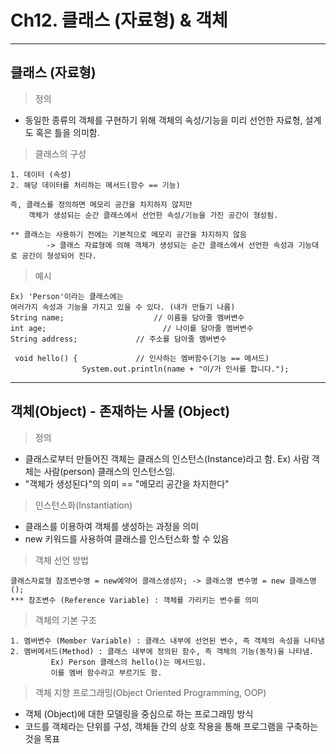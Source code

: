 # Ch12. 클래스 (자료형) & 객체
---
클래스 (자료형)
---
> 정의<br>
- 동일한 종류의 객체를 구현하기 위해 객체의 속성/기능을 미리 선언한 자료형, 설계도 혹은 틀을 의미함.

> 클래스의 구성<br>
```
1. 데이터 (속성)
2. 해당 데이터를 처리하는 메서드(함수 == 기능)
		
즉, 클래스를 정의하면 메모리 공간을 차지하지 않지만
    객체가 생성되는 순간 클래스에서 선언한 속성/기능을 가진 공간이 형성됨.

** 클래스는 사용하기 전에는 기본적으로 메모리 공간을 차지하지 않음
		-> 클래스 자료형에 의해 객체가 생성되는 순간 클래스에서 선언한 속성과 기능대로 공간이 형성되어 진다.
```
> 예시<br>
```	
Ex) 'Person'이라는 클래스에는
여러가지 속성과 기능을 가지고 있을 수 있다. (내가 만들기 나름)
String name;					// 이름을 담아줄 멤버변수
int age;						  // 나이를 담아줄 멤버변수
String address;				// 주소를 담아줄 멤버변수
		
 void hello() {				// 인사하는 멤버함수(기능 == 메서드)
				System.out.println(name + "이/가 인사를 합니다.");
```
---
객체(Object) - 존재하는 사물 (Object) <br>
---
> 정의<br>
- 클래스로부터 만들어진 객체는 클래스의 인스턴스(Instance)라고 함.
		 Ex) 사람 객체는 사람(person) 클래스의 인스턴스임.
- "객체가 생성된다"의 의미 == "메모리 공간을 차지한다"
> 인스턴스화(Instantiation)<br>
- 클래스를 이용하여 객체를 생성하는 과정을 의미
- new 키워드를 사용하여 클래스를 인스턴스화 할 수 있음
> 객체 선언 방법<br>
```
클래스자료형 참조변수명 = new예약어 클래스생성자; -> 클래스명 변수명 = new 클래스명();
*** 참조변수 (Reference Variable) : 객체를 가리키는 변수를 의미
```
> 객체의 기본 구조<br>
```
1. 멤버변수 (Member Variable) : 클래스 내부에 선언된 변수, 즉 객체의 속성을 나타냄
2. 멤버메서드(Method) : 클래스 내부에 정의된 함수, 즉 객체의 기능(동작)을 나타냄.
		 Ex) Person 클래스의 hello()는 메서드임.
		 이를 멤버 함수라고 부르기도 함.
```
> 객체 지향 프로그래밍(Object Oriented Programming, OOP)<br>
- 객체 (Object)에 대한 모델링을 중심으로 하는 프로그래밍 방식
- 코드를 객체라는 단위를 구성, 객체들 간의 상호 작용을 통해 프로그램을 구축하는 것을 목표
